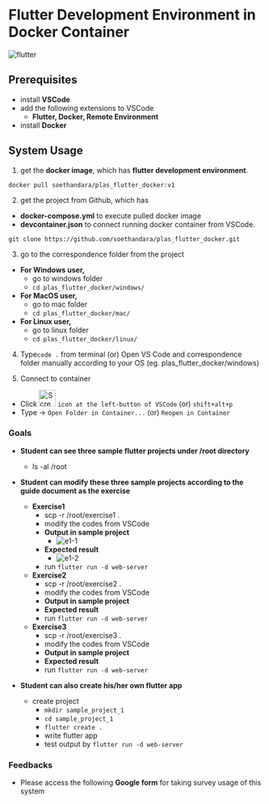 # Flutter Development Environment in Docker Container
![flutter](https://github.com/soethandara/plas_flutter_docker/assets/148550611/26af9f16-4306-47be-ac17-36ad895f4185)

## Prerequisites 
- install **VSCode**
- add the following extensions to VSCode
  - **Flutter, Docker, Remote Environment**
- install **Docker**
  
## System Usage
1. get the **docker image**, which has **flutter development environment**. 
```
docker pull soethandara/plas_flutter_docker:v1
```

2. get the project from Github, which has
- **docker-compose.yml** to execute pulled docker image
- **devcontainer.json** to connect running docker container from VSCode.
```
git clone https://github.com/soethandara/plas_flutter_docker.git
```

3. go to the correspondence folder from the project
- **For Windows user,**
  - go to windows folder
  - ```cd plas_flutter_docker/windows/```
- **For MacOS user,**
  - go to mac folder
  - ```cd plas_flutter_docker/mac/```
- **For Linux user,**
  - go to linux folder
  - ```cd plas_flutter_docker/linux/```

4. Type```code .``` from terminal (or) Open VS Code and correspondence folder manually according to your OS (eg. plas_flutter_docker/windows)

6. Connect to container
  - Click <img width="33" alt="Screenshot 2023-10-26 at 22 41 49" src="https://github.com/soethandara/plas_flutter_docker/assets/148550611/67707f4d-ba87-464d-abad-31421b524253">
 ```icon at the left-button of VSCode``` (or) ```shift+alt+p ```
  - Type -> ```Open Folder in Container...``` (or) ```Reopen in Container ```

### Goals
- **Student can see three sample flutter projects under /root directory**
  - ls -al /root
- **Student can modify these three sample projects according to the guide document as the exercise**
  - **Exercise1**
    - scp -r /root/exercise1 .
    - modify the codes from VSCode
    - **Output in sample project**
      - ![e1-1](https://github.com/soethandara/plas_flutter_docker/assets/148550611/b5d161b5-a06c-4f94-b70e-00be93a89818)
    - **Expected result**
      - ![e1-2](https://github.com/soethandara/plas_flutter_docker/assets/148550611/f4d9f6d1-e5da-49ac-8f6e-4427c4fe04c1)
    - run ```flutter run -d web-server```
  - **Exercise2**
    - scp -r /root/exercise2 .
    - modify the codes from VSCode
    - **Output in sample project**
    - **Expected result**
    - run ```flutter run -d web-server```
  - **Exercise3**
    - scp -r /root/exercise3 .
    - modify the codes from VSCode
    - **Output in sample project**
    - **Expected result**
    - run ```flutter run -d web-server```
      
- **Student can also create his/her own flutter app**
  - create project
    - ```mkdir sample_project_1```
    - ```cd sample_project_1```
    - ```flutter create .```
    - write flutter app
    - test output by ```flutter run -d web-server```

### Feedbacks
- Please access the following **Google form** for taking survey usage of this system
